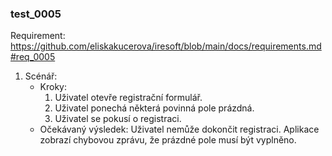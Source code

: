 ### test_0005

Requirement: https://github.com/eliskakucerova/iresoft/blob/main/docs/requirements.md#req_0005

1. Scénář:
    - Kroky:
        1. Uživatel otevře registrační formulář.
        2. Uživatel ponechá některá povinná pole prázdná.
        3. Uživatel se pokusí o registraci.
    - Očekávaný výsledek: Uživatel nemůže dokončit registraci. Aplikace zobrazí chybovou zprávu, že prázdné pole musí být vyplněno.